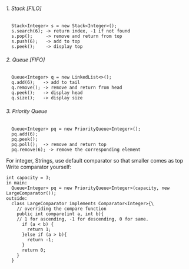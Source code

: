 ###### 1. Stack [FILO]
```
  Stack<Integer> s = new Stack<Integer>();
  s.search(6); -> return index, -1 if not found
  s.pop();     -> remove and return from top
  s.push(6);   -> add to top
  s.peek();    -> display top
 ```
###### 2. Queue [FIFO]
```
  Queue<Integer> q = new LinkedList<>();
  q.add(6);   -> add to tail
  q.remove(); -> remove and return from head
  q.peek();   -> display head
  q.size();   -> display size
  ```
###### 3. Priority Queue
```
  Queue<Integer> pq = new PriorityQueue<Integer>();
  pq.add(6);
  pq.peek();
  pq.poll();  -> remove and return top
  pq.remove(6); -> remove the corresponding element
  ```
  For integer, Strings, use default comparator so that smaller comes as top
  Write comparator yourself:
  ```
  int capacity = 3;
  in main:
    Queue<Integer> pq = new PriorityQueue<Integer>(capacity, new LargeComparator());
  outside:
    class LargeComparator implements Comparator<Integer>{\
      // overriding the compare function
      public int compare(int a, int b){
      // 1 for ascending, -1 for descending, 0 for same.
        if (a < b) {
          return 1;
        }else if (a > b){
          return -1;
        }
        return 0;
      }
    }
  ```
  
